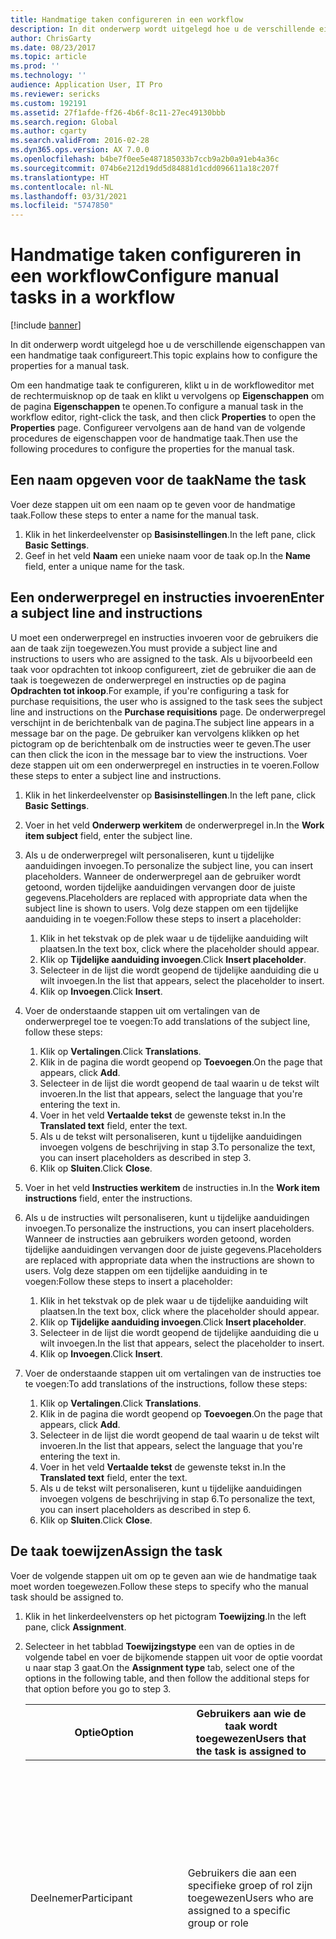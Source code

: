 ```yaml
---
title: Handmatige taken configureren in een workflow
description: In dit onderwerp wordt uitgelegd hoe u de verschillende eigenschappen van een handmatige taak configureert.
author: ChrisGarty
ms.date: 08/23/2017
ms.topic: article
ms.prod: ''
ms.technology: ''
audience: Application User, IT Pro
ms.reviewer: sericks
ms.custom: 192191
ms.assetid: 27f1afde-ff26-4b6f-8c11-27ec49130bbb
ms.search.region: Global
ms.author: cgarty
ms.search.validFrom: 2016-02-28
ms.dyn365.ops.version: AX 7.0.0
ms.openlocfilehash: b4be7f0ee5e487185033b7ccb9a2b0a91eb4a36c
ms.sourcegitcommit: 074b6e212d19dd5d84881d1cdd096611a18c207f
ms.translationtype: HT
ms.contentlocale: nl-NL
ms.lasthandoff: 03/31/2021
ms.locfileid: "5747850"
---
```

# <a name="configure-manual-tasks-in-a-workflow"></a><span data-ttu-id="01c8b-103">Handmatige taken configureren in een workflow</span><span class="sxs-lookup"><span data-stu-id="01c8b-103">Configure manual tasks in a workflow</span></span>

[!include [banner](../includes/banner.md)]

<span data-ttu-id="01c8b-104">In dit onderwerp wordt uitgelegd hoe u de verschillende eigenschappen van een handmatige taak configureert.</span><span class="sxs-lookup"><span data-stu-id="01c8b-104">This topic explains how to configure the properties for a manual task.</span></span>

<span data-ttu-id="01c8b-105">Om een handmatige taak te configureren, klikt u in de workfloweditor met de rechtermuisknop op de taak en klikt u vervolgens op **Eigenschappen** om de pagina **Eigenschappen** te openen.</span><span class="sxs-lookup"><span data-stu-id="01c8b-105">To configure a manual task in the workflow editor, right-click the task, and then click **Properties** to open the **Properties** page.</span></span> <span data-ttu-id="01c8b-106">Configureer vervolgens aan de hand van de volgende procedures de eigenschappen voor de handmatige taak.</span><span class="sxs-lookup"><span data-stu-id="01c8b-106">Then use the following procedures to configure the properties for the manual task.</span></span>

## <a name="name-the-task"></a><span data-ttu-id="01c8b-107">Een naam opgeven voor de taak</span><span class="sxs-lookup"><span data-stu-id="01c8b-107">Name the task</span></span>

<span data-ttu-id="01c8b-108">Voer deze stappen uit om een naam op te geven voor de handmatige taak.</span><span class="sxs-lookup"><span data-stu-id="01c8b-108">Follow these steps to enter a name for the manual task.</span></span>

1. <span data-ttu-id="01c8b-109">Klik in het linkerdeelvenster op **Basisinstellingen**.</span><span class="sxs-lookup"><span data-stu-id="01c8b-109">In the left pane, click **Basic Settings**.</span></span>
2. <span data-ttu-id="01c8b-110">Geef in het veld **Naam** een unieke naam voor de taak op.</span><span class="sxs-lookup"><span data-stu-id="01c8b-110">In the **Name** field, enter a unique name for the task.</span></span>

## <a name="enter-a-subject-line-and-instructions"></a><span data-ttu-id="01c8b-111">Een onderwerpregel en instructies invoeren</span><span class="sxs-lookup"><span data-stu-id="01c8b-111">Enter a subject line and instructions</span></span>

<span data-ttu-id="01c8b-112">U moet een onderwerpregel en instructies invoeren voor de gebruikers die aan de taak zijn toegewezen.</span><span class="sxs-lookup"><span data-stu-id="01c8b-112">You must provide a subject line and instructions to users who are assigned to the task.</span></span> <span data-ttu-id="01c8b-113">Als u bijvoorbeeld een taak voor opdrachten tot inkoop configureert, ziet de gebruiker die aan de taak is toegewezen de onderwerpregel en instructies op de pagina **Opdrachten tot inkoop**.</span><span class="sxs-lookup"><span data-stu-id="01c8b-113">For example, if you're configuring a task for purchase requisitions, the user who is assigned to the task sees the subject line and instructions on the **Purchase requisitions** page.</span></span> <span data-ttu-id="01c8b-114">De onderwerpregel verschijnt in de berichtenbalk van de pagina.</span><span class="sxs-lookup"><span data-stu-id="01c8b-114">The subject line appears in a message bar on the page.</span></span> <span data-ttu-id="01c8b-115">De gebruiker kan vervolgens klikken op het pictogram op de berichtenbalk om de instructies weer te geven.</span><span class="sxs-lookup"><span data-stu-id="01c8b-115">The user can then click the icon in the message bar to view the instructions.</span></span> <span data-ttu-id="01c8b-116">Voer deze stappen uit om een onderwerpregel en instructies in te voeren.</span><span class="sxs-lookup"><span data-stu-id="01c8b-116">Follow these steps to enter a subject line and instructions.</span></span>

1. <span data-ttu-id="01c8b-117">Klik in het linkerdeelvenster op **Basisinstellingen**.</span><span class="sxs-lookup"><span data-stu-id="01c8b-117">In the left pane, click **Basic Settings**.</span></span>
2. <span data-ttu-id="01c8b-118">Voer in het veld **Onderwerp werkitem** de onderwerpregel in.</span><span class="sxs-lookup"><span data-stu-id="01c8b-118">In the **Work item subject** field, enter the subject line.</span></span>
3. <span data-ttu-id="01c8b-119">Als u de onderwerpregel wilt personaliseren, kunt u tijdelijke aanduidingen invoegen.</span><span class="sxs-lookup"><span data-stu-id="01c8b-119">To personalize the subject line, you can insert placeholders.</span></span> <span data-ttu-id="01c8b-120">Wanneer de onderwerpregel aan de gebruiker wordt getoond, worden tijdelijke aanduidingen vervangen door de juiste gegevens.</span><span class="sxs-lookup"><span data-stu-id="01c8b-120">Placeholders are replaced with appropriate data when the subject line is shown to users.</span></span> <span data-ttu-id="01c8b-121">Volg deze stappen om een tijdelijke aanduiding in te voegen:</span><span class="sxs-lookup"><span data-stu-id="01c8b-121">Follow these steps to insert a placeholder:</span></span>

    1. <span data-ttu-id="01c8b-122">Klik in het tekstvak op de plek waar u de tijdelijke aanduiding wilt plaatsen.</span><span class="sxs-lookup"><span data-stu-id="01c8b-122">In the text box, click where the placeholder should appear.</span></span>
    2. <span data-ttu-id="01c8b-123">Klik op **Tijdelijke aanduiding invoegen**.</span><span class="sxs-lookup"><span data-stu-id="01c8b-123">Click **Insert placeholder**.</span></span>
    3. <span data-ttu-id="01c8b-124">Selecteer in de lijst die wordt geopend de tijdelijke aanduiding die u wilt invoegen.</span><span class="sxs-lookup"><span data-stu-id="01c8b-124">In the list that appears, select the placeholder to insert.</span></span>
    4. <span data-ttu-id="01c8b-125">Klik op **Invoegen**.</span><span class="sxs-lookup"><span data-stu-id="01c8b-125">Click **Insert**.</span></span>

4. <span data-ttu-id="01c8b-126">Voer de onderstaande stappen uit om vertalingen van de onderwerpregel toe te voegen:</span><span class="sxs-lookup"><span data-stu-id="01c8b-126">To add translations of the subject line, follow these steps:</span></span>

    1. <span data-ttu-id="01c8b-127">Klik op **Vertalingen**.</span><span class="sxs-lookup"><span data-stu-id="01c8b-127">Click **Translations**.</span></span>
    2. <span data-ttu-id="01c8b-128">Klik in de pagina die wordt geopend op **Toevoegen**.</span><span class="sxs-lookup"><span data-stu-id="01c8b-128">On the page that appears, click **Add**.</span></span>
    3. <span data-ttu-id="01c8b-129">Selecteer in de lijst die wordt geopend de taal waarin u de tekst wilt invoeren.</span><span class="sxs-lookup"><span data-stu-id="01c8b-129">In the list that appears, select the language that you're entering the text in.</span></span>
    4. <span data-ttu-id="01c8b-130">Voer in het veld **Vertaalde tekst** de gewenste tekst in.</span><span class="sxs-lookup"><span data-stu-id="01c8b-130">In the **Translated text** field, enter the text.</span></span>
    5. <span data-ttu-id="01c8b-131">Als u de tekst wilt personaliseren, kunt u tijdelijke aanduidingen invoegen volgens de beschrijving in stap 3.</span><span class="sxs-lookup"><span data-stu-id="01c8b-131">To personalize the text, you can insert placeholders as described in step 3.</span></span>
    6. <span data-ttu-id="01c8b-132">Klik op **Sluiten**.</span><span class="sxs-lookup"><span data-stu-id="01c8b-132">Click **Close**.</span></span>

5. <span data-ttu-id="01c8b-133">Voer in het veld **Instructies werkitem** de instructies in.</span><span class="sxs-lookup"><span data-stu-id="01c8b-133">In the **Work item instructions** field, enter the instructions.</span></span>
6. <span data-ttu-id="01c8b-134">Als u de instructies wilt personaliseren, kunt u tijdelijke aanduidingen invoegen.</span><span class="sxs-lookup"><span data-stu-id="01c8b-134">To personalize the instructions, you can insert placeholders.</span></span> <span data-ttu-id="01c8b-135">Wanneer de instructies aan gebruikers worden getoond, worden tijdelijke aanduidingen vervangen door de juiste gegevens.</span><span class="sxs-lookup"><span data-stu-id="01c8b-135">Placeholders are replaced with appropriate data when the instructions are shown to users.</span></span> <span data-ttu-id="01c8b-136">Volg deze stappen om een tijdelijke aanduiding in te voegen:</span><span class="sxs-lookup"><span data-stu-id="01c8b-136">Follow these steps to insert a placeholder:</span></span>

    1. <span data-ttu-id="01c8b-137">Klik in het tekstvak op de plek waar u de tijdelijke aanduiding wilt plaatsen.</span><span class="sxs-lookup"><span data-stu-id="01c8b-137">In the text box, click where the placeholder should appear.</span></span>
    2. <span data-ttu-id="01c8b-138">Klik op **Tijdelijke aanduiding invoegen**.</span><span class="sxs-lookup"><span data-stu-id="01c8b-138">Click **Insert placeholder**.</span></span>
    3. <span data-ttu-id="01c8b-139">Selecteer in de lijst die wordt geopend de tijdelijke aanduiding die u wilt invoegen.</span><span class="sxs-lookup"><span data-stu-id="01c8b-139">In the list that appears, select the placeholder to insert.</span></span>
    4. <span data-ttu-id="01c8b-140">Klik op **Invoegen**.</span><span class="sxs-lookup"><span data-stu-id="01c8b-140">Click **Insert**.</span></span>

7. <span data-ttu-id="01c8b-141">Voer de onderstaande stappen uit om vertalingen van de instructies toe te voegen:</span><span class="sxs-lookup"><span data-stu-id="01c8b-141">To add translations of the instructions, follow these steps:</span></span>

    1. <span data-ttu-id="01c8b-142">Klik op **Vertalingen**.</span><span class="sxs-lookup"><span data-stu-id="01c8b-142">Click **Translations**.</span></span>
    2. <span data-ttu-id="01c8b-143">Klik in de pagina die wordt geopend op **Toevoegen**.</span><span class="sxs-lookup"><span data-stu-id="01c8b-143">On the page that appears, click **Add**.</span></span>
    3. <span data-ttu-id="01c8b-144">Selecteer in de lijst die wordt geopend de taal waarin u de tekst wilt invoeren.</span><span class="sxs-lookup"><span data-stu-id="01c8b-144">In the list that appears, select the language that you're entering the text in.</span></span>
    4. <span data-ttu-id="01c8b-145">Voer in het veld **Vertaalde tekst** de gewenste tekst in.</span><span class="sxs-lookup"><span data-stu-id="01c8b-145">In the **Translated text** field, enter the text.</span></span>
    5. <span data-ttu-id="01c8b-146">Als u de tekst wilt personaliseren, kunt u tijdelijke aanduidingen invoegen volgens de beschrijving in stap 6.</span><span class="sxs-lookup"><span data-stu-id="01c8b-146">To personalize the text, you can insert placeholders as described in step 6.</span></span>
    6. <span data-ttu-id="01c8b-147">Klik op **Sluiten**.</span><span class="sxs-lookup"><span data-stu-id="01c8b-147">Click **Close**.</span></span>

## <a name="assign-the-task"></a><span data-ttu-id="01c8b-148">De taak toewijzen</span><span class="sxs-lookup"><span data-stu-id="01c8b-148">Assign the task</span></span>

<span data-ttu-id="01c8b-149">Voer de volgende stappen uit om op te geven aan wie de handmatige taak moet worden toegewezen.</span><span class="sxs-lookup"><span data-stu-id="01c8b-149">Follow these steps to specify who the manual task should be assigned to.</span></span>

1. <span data-ttu-id="01c8b-150">Klik in het linkerdeelvensters op het pictogram **Toewijzing**.</span><span class="sxs-lookup"><span data-stu-id="01c8b-150">In the left pane, click **Assignment**.</span></span>
2. <span data-ttu-id="01c8b-151">Selecteer in het tabblad **Toewijzingstype** een van de opties in de volgende tabel en voer de bijkomende stappen uit voor de optie voordat u naar stap 3 gaat.</span><span class="sxs-lookup"><span data-stu-id="01c8b-151">On the **Assignment type** tab, select one of the options in the following table, and then follow the additional steps for that option before you go to step 3.</span></span>

    <table>
    <thead>
    <tr>
    <th><span data-ttu-id="01c8b-152">Optie</span><span class="sxs-lookup"><span data-stu-id="01c8b-152">Option</span></span></th>
    <th><span data-ttu-id="01c8b-153">Gebruikers aan wie de taak wordt toegewezen</span><span class="sxs-lookup"><span data-stu-id="01c8b-153">Users that the task is assigned to</span></span></th>
    <th><span data-ttu-id="01c8b-154">Bijkomende stappen</span><span class="sxs-lookup"><span data-stu-id="01c8b-154">Additional steps</span></span></th>
    </tr>
    </thead>
    <tbody>
    <tr>
    <td><span data-ttu-id="01c8b-155">Deelnemer</span><span class="sxs-lookup"><span data-stu-id="01c8b-155">Participant</span></span></td>
    <td><span data-ttu-id="01c8b-156">Gebruikers die aan een specifieke groep of rol zijn toegewezen</span><span class="sxs-lookup"><span data-stu-id="01c8b-156">Users who are assigned to a specific group or role</span></span></td>
    <td>
    <ol>
    <li><span data-ttu-id="01c8b-157">Selecteer op het tabblad <strong>Op rol gebaseerd</strong> de optie <strong>Deelnemer</strong> en selecteer vervolgens in de lijst <strong>Type deelnemer</strong> het type groep of rol waaraan u de taak wilt toewijzen.</span><span class="sxs-lookup"><span data-stu-id="01c8b-157">After you select <strong>Participant</strong>, on the <strong>Role based</strong> tab, in the <strong>Type of participant</strong> list, select the type of group or role to assign the task to.</span></span></li>
    <li><span data-ttu-id="01c8b-158">Selecteer in de lijst <strong>Deelnemer</strong> de groep of rol waaraan u de taak wilt toewijzen.</span><span class="sxs-lookup"><span data-stu-id="01c8b-158">In the <strong>Participant</strong> list, select the group or role to assign the task to.</span></span></li>
    </ol>
    </td>
    </tr>
    <tr>
    <td><span data-ttu-id="01c8b-159">Hiërarchie</span><span class="sxs-lookup"><span data-stu-id="01c8b-159">Hierarchy</span></span></td>
    <td><span data-ttu-id="01c8b-160">Gebruikers in een specifieke organisatiehiërarchie</span><span class="sxs-lookup"><span data-stu-id="01c8b-160">Users in a specific organizational hierarchy</span></span></td>
    <td>
    <ol>
    <li><span data-ttu-id="01c8b-161">Selecteer op het tabblad <strong>Hiërarchieselectie</strong> de optie <strong>Hiërarchie</strong> en selecteer vervolgens in de lijst <strong>Type hiërarchie</strong> het type hiërarchie waaraan u de taak wilt toewijzen.</span><span class="sxs-lookup"><span data-stu-id="01c8b-161">After you select <strong>Hierarchy</strong>, on the <strong>Hierarchy selection</strong> tab, in the <strong>Hierarchy type</strong> list, select the type of hierarchy to assign the task to.</span></span></li>
    <li><span data-ttu-id="01c8b-162">Het systeem moet een bereik van gebruikersnamen uit de hiërarchie ophalen.</span><span class="sxs-lookup"><span data-stu-id="01c8b-162">The system must retrieve a range of user names from the hierarchy.</span></span> <span data-ttu-id="01c8b-163">Deze namen vertegenwoordigen gebruikers waaraan de taak kan worden toegewezen.</span><span class="sxs-lookup"><span data-stu-id="01c8b-163">These names represent users that the task can be assigned to.</span></span> <span data-ttu-id="01c8b-164">Volg deze stappen om het beginpunt en eindpunt van het bereik op te geven voor gebruikersnamen die het systeem ophaalt:</span><span class="sxs-lookup"><span data-stu-id="01c8b-164">Follow these steps to specify the starting point and ending point of the range of user names that the system retrieves:</span></span> <ol>
    <li><span data-ttu-id="01c8b-165">Geef het beginpunt op door een persoon te selecteren in de lijst <strong>Beginnen vanaf</strong>.</span><span class="sxs-lookup"><span data-stu-id="01c8b-165">To specify the starting point, select a person in the <strong>Start from</strong> list.</span></span></li>
    <li><span data-ttu-id="01c8b-166">Klik op <strong>Voorwaarde toevoegen</strong> om het eindpunt op te geven.</span><span class="sxs-lookup"><span data-stu-id="01c8b-166">To specify the ending point, click <strong>Add condition</strong>.</span></span> <span data-ttu-id="01c8b-167">Geef vervolgens een voorwaarde op die bepaalt bij welk punt in de hiërarchie stopt met het ophalen van namen.</span><span class="sxs-lookup"><span data-stu-id="01c8b-167">Then enter a condition that determines where in the hierarchy the system stops retrieving names.</span></span></li>
    </ol>
    </li>
    <li><span data-ttu-id="01c8b-168">Geeft op het tabblad <strong>Hiërarchieopties</strong> op aan welke gebruikers in het bereik de taak moet worden toegewezen:</span><span class="sxs-lookup"><span data-stu-id="01c8b-168">On the <strong>Hierarchy options</strong> tab, specify which users in the range the task should be assigned to:</span></span> <ul>
    <li><span data-ttu-id="01c8b-169"><strong>Aan alle opgehaalde gebruikers toewijzen</strong>: de taak wordt toegewezen aan alle gebruikers in het bereik.</span><span class="sxs-lookup"><span data-stu-id="01c8b-169"><strong>Assign to all users retrieved</strong> – The task is assigned to all users in the range.</span></span></li>
    <li><span data-ttu-id="01c8b-170"><strong>Alleen aan laatst opgehaalde gebruiker toewijzen</strong>: de taak wordt alleen aan de laatste gebruiker in het bereik toegewezen.</span><span class="sxs-lookup"><span data-stu-id="01c8b-170"><strong>Assign only to last user retrieved</strong> – The task is assigned to only the last user in the range.</span></span></li>
    <li><span data-ttu-id="01c8b-171"><strong>Gebruikers met de volgende status uitsluiten</strong>: de taak wordt niet toegewezen aan een gebruiker in het bereik die aan een specifieke voorwaarde voldoet.</span><span class="sxs-lookup"><span data-stu-id="01c8b-171"><strong>Exclude users with the following condition</strong> – The task isn't assigned to users in the range who meet a specific condition.</span></span> <span data-ttu-id="01c8b-172">Klik op <strong>Voorwaarde toevoegen</strong> om de voorwaarde op te geven.</span><span class="sxs-lookup"><span data-stu-id="01c8b-172">Click <strong>Add condition</strong> to specify the condition.</span></span></li>
    </ul>
    </li>
    </ol>
    </td>
    </tr>
    <tr>
    <td><span data-ttu-id="01c8b-173">Werkstroomgebruiker</span><span class="sxs-lookup"><span data-stu-id="01c8b-173">Workflow user</span></span></td>
    <td><span data-ttu-id="01c8b-174">Gebruikers in de huidige workflow</span><span class="sxs-lookup"><span data-stu-id="01c8b-174">Users in the current workflow</span></span></td>
    <td>
    <ul>
    <li><span data-ttu-id="01c8b-175">Selecteer op het tabblad <strong>Workflowgebruiker</strong> de optie <strong>Workflowgebruiker</strong>. Selecteer dan in de lijst <strong>Workflowgebruiker</strong> een gebruiker die aan de workflow deelneemt.</span><span class="sxs-lookup"><span data-stu-id="01c8b-175">After you select <strong>Workflow user</strong>, on the <strong>Workflow user</strong> tab, in the <strong>Workflow user</strong> list, select a user who participates in the workflow.</span></span></li>
    </ul>
    </td>
    </tr>
    <tr>
    <td><span data-ttu-id="01c8b-176">Gebruiker</span><span class="sxs-lookup"><span data-stu-id="01c8b-176">User</span></span></td>
    <td><span data-ttu-id="01c8b-177">Specifieke gebruikers</span><span class="sxs-lookup"><span data-stu-id="01c8b-177">Specific users</span></span></td>
    <td>
    <ol>
    <li><span data-ttu-id="01c8b-178">Selecteer <strong>Gebruiker</strong> en klik op het tabblad <strong>Gebruiker</strong>.</span><span class="sxs-lookup"><span data-stu-id="01c8b-178">After you select <strong>User</strong>, click the <strong>User</strong> tab.</span></span></li>
    <li><span data-ttu-id="01c8b-179">De lijst <strong>Beschikbare gebruikers</strong> bevat alle gebruikers.</span><span class="sxs-lookup"><span data-stu-id="01c8b-179">The <strong>Available users</strong> list includes all users.</span></span> <span data-ttu-id="01c8b-180">Selecteer de gebruikers aan wie u de taak wilt toewijzen en verplaats deze gebruikers naar de lijst <strong>Geselecteerde gebruikers</strong>.</span><span class="sxs-lookup"><span data-stu-id="01c8b-180">Select the users to assign the task to, and then move those users to the <strong>Selected users</strong> list.</span></span></li>
    </ol>
    </td>
    </tr>
    <tr>
    <td><span data-ttu-id="01c8b-181">Wachtrij</span><span class="sxs-lookup"><span data-stu-id="01c8b-181">Queue</span></span></td>
    <td><span data-ttu-id="01c8b-182">Een wachtrij voor werkitems</span><span class="sxs-lookup"><span data-stu-id="01c8b-182">A work item queue</span></span></td>
    <td>
    <ol>
    <li><span data-ttu-id="01c8b-183">Selecteer het tabblad <strong>Wachtrij</strong> en klik op het tabblad <strong>Wachtrijgebaseerd</strong>.</span><span class="sxs-lookup"><span data-stu-id="01c8b-183">After you select <strong>Queue</strong>, click the <strong>Queue based</strong> tab.</span></span></li>
    <li><span data-ttu-id="01c8b-184">Voer deze stappen uit om de taak aan een specifieke wachtrij toe te wijzen:</span><span class="sxs-lookup"><span data-stu-id="01c8b-184">To assign the task to a specific queue, follow these steps:</span></span> <ol>
    <li><span data-ttu-id="01c8b-185">Selecteer in de lijst <strong>Wachtrijtype</strong> de waarde <strong>Wachtrijen voor werkitems</strong>.</span><span class="sxs-lookup"><span data-stu-id="01c8b-185">In the <strong>Queue type</strong> list, select <strong>Work item queues</strong>.</span></span></li>
    <li><span data-ttu-id="01c8b-186">Selecteer in de lijst <strong>Wachtrijnaam</strong> de gewenste wachtrij.</span><span class="sxs-lookup"><span data-stu-id="01c8b-186">In the <strong>Queue name</strong> list, select the queue.</span></span></li>
    </ol>
    </li>
    <li><span data-ttu-id="01c8b-187">Als een specifieke voorwaarde moet bepalen aan welke wachtrij de taak wordt toegewezen, volgt u deze stappen:</span><span class="sxs-lookup"><span data-stu-id="01c8b-187">If a specific condition should determine which queue the task is assigned to, follow these steps:</span></span> <ol>
    <li><span data-ttu-id="01c8b-188">Selecteer in de lijst <strong>Wachtrijtype</strong> de waarde <strong>Voorwaardelijke wachtrijen voor werkitems</strong>.</span><span class="sxs-lookup"><span data-stu-id="01c8b-188">In the <strong>Queue type</strong> list, select <strong>Conditional work item queues</strong>.</span></span></li>
    <li><span data-ttu-id="01c8b-189">Selecteer in de lijst <strong>Wachtrijnaam</strong> de waarde <strong>Voorwaardelijke wachtrij</strong>.</span><span class="sxs-lookup"><span data-stu-id="01c8b-189">In the <strong>Queue name</strong> list, select <strong>Conditional queue</strong>.</span></span></li>
    </ol>
    </li>
    </ol>
    <blockquote>[!NOTE] <span data-ttu-id="01c8b-190">Deze optie wordt alleen bij enkele workflows toegepast, zoals Aanvraagbeheer.</span><span class="sxs-lookup"><span data-stu-id="01c8b-190">This option is used for only a few workflows, such as Case management.</span></span></blockquote>
    </td>
    </tr>
    </tbody>
    </table>

3. <span data-ttu-id="01c8b-191">Geef op het tabblad **Tijdslimiet** in het veld **Duur** aan hoeveel tijd de gebruiker heeft om de taak uit te voeren.</span><span class="sxs-lookup"><span data-stu-id="01c8b-191">On the **Time limit** tab, in the **Duration** field, specify how much time the user has to complete the task.</span></span> <span data-ttu-id="01c8b-192">Een van de volgende opties selecteren:</span><span class="sxs-lookup"><span data-stu-id="01c8b-192">Select one of the following options:</span></span>

    - <span data-ttu-id="01c8b-193">**Uren**: voer het aantal uren in dat de gebruiker heeft om de taak uit te voeren.</span><span class="sxs-lookup"><span data-stu-id="01c8b-193">**Hours** – Enter the number of hours that the user has to complete the task.</span></span> <span data-ttu-id="01c8b-194">Selecteer vervolgens de kalender die uw organisatie gebruikt en voer informatie in over de werkweek van uw organisatie.</span><span class="sxs-lookup"><span data-stu-id="01c8b-194">Then select the calendar that your organization uses, and enter information about your organization's work week.</span></span>
    - <span data-ttu-id="01c8b-195">**Dagen**: voer het aantal dagen in dat de gebruiker heeft om de taak uit te voeren.</span><span class="sxs-lookup"><span data-stu-id="01c8b-195">**Days** – Enter the number of days that the user has to complete the task.</span></span> <span data-ttu-id="01c8b-196">Selecteer vervolgens de kalender die uw organisatie gebruikt en voer informatie in over de werkweek van uw organisatie.</span><span class="sxs-lookup"><span data-stu-id="01c8b-196">Then select the calendar that your organization uses, and enter information about your organization's work week.</span></span>
    - <span data-ttu-id="01c8b-197">**Weken**: voer het aantal weken in dat de gebruiker heeft om de taak uit te voeren.</span><span class="sxs-lookup"><span data-stu-id="01c8b-197">**Weeks** – Enter the number of weeks that the user has to complete the task.</span></span>
    - <span data-ttu-id="01c8b-198">**Maanden**: selecteer de dag en week waarop de gebruiker de taak uiterlijk moet hebben voltooid.</span><span class="sxs-lookup"><span data-stu-id="01c8b-198">**Months** – Select the day and week that the user must complete the task by.</span></span> <span data-ttu-id="01c8b-199">U kunt bijvoorbeeld aangeven dat de gebruiker de taak uiterlijk moet hebben voltooid op de vrijdag in de derde week van de maand.</span><span class="sxs-lookup"><span data-stu-id="01c8b-199">For example, you might want the user to complete the task by Friday of the third week of the month.</span></span>
    - <span data-ttu-id="01c8b-200">**Jaren**: selecteer de dag, week en maand waarop de gebruiker de taak uiterlijk moet hebben voltooid.</span><span class="sxs-lookup"><span data-stu-id="01c8b-200">**Years** – Select the day, week, and month that the user must complete the task by.</span></span> <span data-ttu-id="01c8b-201">U kunt bijvoorbeeld aangeven dat de gebruiker de taak uiterlijk moet hebben voltooid op de vrijdag in de derde week van december.</span><span class="sxs-lookup"><span data-stu-id="01c8b-201">For example, you might want the user to complete the task by Friday of the third week of December.</span></span>

    <span data-ttu-id="01c8b-202">Als de gebruiker de taak niet binnen de toegekende tijd voltooit, wordt de taak achterstallig.</span><span class="sxs-lookup"><span data-stu-id="01c8b-202">If the user doesn't complete the task in the allotted time, the task is overdue.</span></span> <span data-ttu-id="01c8b-203">Een taak die achterstallig is, kan worden geëscaleerd op basis van de opties die u selecteert in het gebied **Escalatie** van deze pagina.</span><span class="sxs-lookup"><span data-stu-id="01c8b-203">A task that is overdue can be escalated, based on the options that you select in the **Escalation** area of the page.</span></span>

## <a name="specify-what-happens-when-the-task-is-overdue"></a><span data-ttu-id="01c8b-204">Aangeven wat moet gebeuren wanneer de taak achterstallig is</span><span class="sxs-lookup"><span data-stu-id="01c8b-204">Specify what happens when the task is overdue</span></span>

<span data-ttu-id="01c8b-205">Als een gebruiker de handmatige taak niet binnen de toegekende tijd voltooit, wordt de taak achterstallig.</span><span class="sxs-lookup"><span data-stu-id="01c8b-205">If a user doesn't complete the manual task in the allotted time, the task is overdue.</span></span> <span data-ttu-id="01c8b-206">Een taak die achterstallig is, kan worden geëscaleerd of automatisch aan een andere gebruiker worden toegewezen.</span><span class="sxs-lookup"><span data-stu-id="01c8b-206">A task that is overdue can be escalated, or automatically assigned to another user.</span></span> <span data-ttu-id="01c8b-207">Voer de volgende stappen uit om de taak te escaleren als deze achterstallig is.</span><span class="sxs-lookup"><span data-stu-id="01c8b-207">Follow these steps to escalate the task if it's overdue.</span></span>

1. <span data-ttu-id="01c8b-208">Klik in het linkerdeelvenster op **Escalatie**.</span><span class="sxs-lookup"><span data-stu-id="01c8b-208">In the left pane, click **Escalation**.</span></span>
2. <span data-ttu-id="01c8b-209">Vink het selectievakje **Escalatiepad gebruiken** aan om een escalatiepad te maken.</span><span class="sxs-lookup"><span data-stu-id="01c8b-209">Select the **Use escalation path** check box to create an escalation path.</span></span> <span data-ttu-id="01c8b-210">Het systeem wijst de taak automatisch toe aan de gebruikers die in het escalatiepad zijn vermeld.</span><span class="sxs-lookup"><span data-stu-id="01c8b-210">The system automatically assigns the task to the users who are listed in the escalation path.</span></span> <span data-ttu-id="01c8b-211">De volgende tabel kan bijvoorbeeld een escalatiepad voorstellen.</span><span class="sxs-lookup"><span data-stu-id="01c8b-211">For example, the following table represents an escalation path.</span></span>

    | <span data-ttu-id="01c8b-212">Reeks</span><span class="sxs-lookup"><span data-stu-id="01c8b-212">Sequence</span></span> | <span data-ttu-id="01c8b-213">Escalatiepad</span><span class="sxs-lookup"><span data-stu-id="01c8b-213">Escalation path</span></span>      |
    |----------|----------------------|
    | <span data-ttu-id="01c8b-214">1</span><span class="sxs-lookup"><span data-stu-id="01c8b-214">1</span></span>        | <span data-ttu-id="01c8b-215">Toewijzen aan: Diana</span><span class="sxs-lookup"><span data-stu-id="01c8b-215">Assign to: Donna</span></span>     |
    | <span data-ttu-id="01c8b-216">2</span><span class="sxs-lookup"><span data-stu-id="01c8b-216">2</span></span>        | <span data-ttu-id="01c8b-217">Toewijzen aan: Erica</span><span class="sxs-lookup"><span data-stu-id="01c8b-217">Assign to: Erin</span></span>      |
    | <span data-ttu-id="01c8b-218">3</span><span class="sxs-lookup"><span data-stu-id="01c8b-218">3</span></span>        | <span data-ttu-id="01c8b-219">Laatste actie: Afwijzen</span><span class="sxs-lookup"><span data-stu-id="01c8b-219">Final action: Reject</span></span> |

    <span data-ttu-id="01c8b-220">In dit voorbeeld wordt de achterstallige taak door het systeem automatisch toegewezen aan Diana.</span><span class="sxs-lookup"><span data-stu-id="01c8b-220">In this example, the system assigns the overdue task to Donna.</span></span> <span data-ttu-id="01c8b-221">Als Diana niet tijdig de taak voltooit, wordt de taak door het systeem toegewezen aan Erica.</span><span class="sxs-lookup"><span data-stu-id="01c8b-221">If Donna doesn't complete the task in the allotted time, the system assigns the task to Erin.</span></span> <span data-ttu-id="01c8b-222">Als Erica niet tijdig de taak voltooit, wijst het systeem het document af dat ter verwerking is ingediend.</span><span class="sxs-lookup"><span data-stu-id="01c8b-222">If Erin doesn't complete the task in the allotted time, the system rejects the document that was submitted for processing.</span></span>

3. <span data-ttu-id="01c8b-223">Klik op **Escalatie toevoegen** om gebruikers toe te voegen aan het escalatiepad.</span><span class="sxs-lookup"><span data-stu-id="01c8b-223">To add a user to the escalation path, click **Add escalation**.</span></span> <span data-ttu-id="01c8b-224">Selecteer in het tabblad **Toewijzingstype** een van de opties in de volgende tabel en voer de bijkomende stappen uit voor de optie voordat u naar stap 4 gaat.</span><span class="sxs-lookup"><span data-stu-id="01c8b-224">On the **Assignment type** tab, select one of the options in the following table, and then follow the additional steps for that option before you go to step 4.</span></span>

    <table>
    <thead>
    <tr>
    <th><span data-ttu-id="01c8b-225">Optie</span><span class="sxs-lookup"><span data-stu-id="01c8b-225">Option</span></span></th>
    <th><span data-ttu-id="01c8b-226">Gebruikers naar wie de taak wordt geëscaleerd</span><span class="sxs-lookup"><span data-stu-id="01c8b-226">Users that the task is escalated to</span></span></th>
    <th><span data-ttu-id="01c8b-227">Bijkomende stappen</span><span class="sxs-lookup"><span data-stu-id="01c8b-227">Additional steps</span></span></th>
    </tr>
    </thead>
    <tbody>
    <tr>
    <td><span data-ttu-id="01c8b-228">Hiërarchie</span><span class="sxs-lookup"><span data-stu-id="01c8b-228">Hierarchy</span></span></td>
    <td><span data-ttu-id="01c8b-229">Gebruikers in een specifieke organisatiehiërarchie</span><span class="sxs-lookup"><span data-stu-id="01c8b-229">Users in a specific organizational hierarchy</span></span></td>
    <td>
    <ol>
    <li><span data-ttu-id="01c8b-230">Selecteer op het tabblad <strong>Hiërarchieselectie</strong> de optie <strong>Hiërarchie</strong> en selecteer vervolgens in de lijst <strong>Type hiërarchie</strong> het type hiërarchie waarnaar u de taak wilt escaleren.</span><span class="sxs-lookup"><span data-stu-id="01c8b-230">After you select <strong>Hierarchy</strong>, on the <strong>Hierarchy selection</strong> tab, in the <strong>Hierarchy type</strong> list, select the type of hierarchy to escalate the task to.</span></span></li>
    <li><span data-ttu-id="01c8b-231">Het systeem moet een bereik van gebruikersnamen uit de hiërarchie ophalen.</span><span class="sxs-lookup"><span data-stu-id="01c8b-231">The system must retrieve a range of user names from the hierarchy.</span></span> <span data-ttu-id="01c8b-232">Deze namen vertegenwoordigen gebruikers waarnaar de taak kan worden geëscaleerd.</span><span class="sxs-lookup"><span data-stu-id="01c8b-232">These names represent users that the task can be escalated to.</span></span> <span data-ttu-id="01c8b-233">Volg deze stappen om het beginpunt en eindpunt van het bereik op te geven voor gebruikersnamen die het systeem ophaalt:</span><span class="sxs-lookup"><span data-stu-id="01c8b-233">Follow these steps to specify the starting point and ending point of the range of user names that the system retrieves:</span></span> <ol>
    <li><span data-ttu-id="01c8b-234">Geef het beginpunt op door een persoon te selecteren in de lijst <strong>Beginnen vanaf</strong>.</span><span class="sxs-lookup"><span data-stu-id="01c8b-234">To specify the starting point, select a person in the <strong>Start from</strong> list.</span></span></li>
    <li><span data-ttu-id="01c8b-235">Klik op <strong>Voorwaarde toevoegen</strong> om het eindpunt op te geven.</span><span class="sxs-lookup"><span data-stu-id="01c8b-235">To specify the ending point, click <strong>Add condition</strong>.</span></span> <span data-ttu-id="01c8b-236">Geef vervolgens een voorwaarde op die bepaalt bij welk punt in de hiërarchie stopt met het ophalen van namen.</span><span class="sxs-lookup"><span data-stu-id="01c8b-236">Then enter a condition that determines where in the hierarchy the system stops retrieving names.</span></span></li>
    </ol>
    </li>
    <li><span data-ttu-id="01c8b-237">Geeft op het tabblad <strong>Hiërarchieopties</strong> op naar welke gebruikers in het bereik de taak moet worden geëscaleerd:</span><span class="sxs-lookup"><span data-stu-id="01c8b-237">On the <strong>Hierarchy options</strong> tab, specify which users in the range the task should be escalated to:</span></span> <ul>
    <li><span data-ttu-id="01c8b-238"><strong>Aan alle opgehaalde gebruikers toewijzen</strong>: de taak wordt geëscaleerd naar alle gebruikers in het bereik.</span><span class="sxs-lookup"><span data-stu-id="01c8b-238"><strong>Assign to all users retrieved</strong> – The task is escalated to all users in the range.</span></span></li>
    <li><span data-ttu-id="01c8b-239"><strong>Alleen aan laatst opgehaalde gebruiker toewijzen</strong>: de taak wordt alleen geëscaleerd naar de laatste gebruiker in het bereik.</span><span class="sxs-lookup"><span data-stu-id="01c8b-239"><strong>Assign only to last user retrieved</strong> – The task is escalated to only the last user in the range.</span></span></li>
    <li><span data-ttu-id="01c8b-240"><strong>Gebruikers met de volgende status uitsluiten</strong>: de taak wordt niet geëscaleerd naar een gebruiker in het bereik die aan een specifieke voorwaarde voldoet.</span><span class="sxs-lookup"><span data-stu-id="01c8b-240"><strong>Exclude users with the following condition</strong> – This task isn't escalated to users in the range who meet a specific condition.</span></span> <span data-ttu-id="01c8b-241">Klik op <strong>Voorwaarde toevoegen</strong> om de voorwaarde op te geven.</span><span class="sxs-lookup"><span data-stu-id="01c8b-241">Click <strong>Add condition</strong> to specify the condition.</span></span></li>
    </ul>
    </li>
    </ol>
    </td>
    </tr>
    <tr>
    <td><span data-ttu-id="01c8b-242">Werkstroomgebruiker</span><span class="sxs-lookup"><span data-stu-id="01c8b-242">Workflow user</span></span></td>
    <td><span data-ttu-id="01c8b-243">Gebruikers in de huidige workflow</span><span class="sxs-lookup"><span data-stu-id="01c8b-243">Users in the current workflow</span></span></td>
    <td>
    <ul>
    <li><span data-ttu-id="01c8b-244">Selecteer op het tabblad <strong>Workflowgebruiker</strong> de optie <strong>Workflowgebruiker</strong>. Selecteer dan in de lijst <strong>Workflowgebruiker</strong> een gebruiker die aan de workflow deelneemt.</span><span class="sxs-lookup"><span data-stu-id="01c8b-244">After you select <strong>Workflow user</strong>, on the <strong>Workflow user</strong> tab, in the <strong>Workflow user</strong> list, select a user who participates in the workflow.</span></span></li>
    </ul>
    </td>
    </tr>
    <tr>
    <td><span data-ttu-id="01c8b-245">Gebruiker</span><span class="sxs-lookup"><span data-stu-id="01c8b-245">User</span></span></td>
    <td><span data-ttu-id="01c8b-246">Specifieke gebruikers</span><span class="sxs-lookup"><span data-stu-id="01c8b-246">Specific users</span></span></td>
    <td>
    <ol>
    <li><span data-ttu-id="01c8b-247">Selecteer <strong>Gebruiker</strong> en klik op het tabblad <strong>Gebruiker</strong>.</span><span class="sxs-lookup"><span data-stu-id="01c8b-247">After you select <strong>User</strong>, click the <strong>User</strong> tab.</span></span></li>
    <li><span data-ttu-id="01c8b-248">De lijst <strong>Beschikbare gebruikers</strong> bevat alle gebruikers.</span><span class="sxs-lookup"><span data-stu-id="01c8b-248">The <strong>Available users</strong> list includes all users.</span></span> <span data-ttu-id="01c8b-249">Selecteer de gebruikers naar wie u de taak wilt escaleren en verplaats deze gebruikers naar de lijst <strong>Geselecteerde gebruikers</strong>.</span><span class="sxs-lookup"><span data-stu-id="01c8b-249">Select the users to escalate the task to, and then move those users to the <strong>Selected users</strong> list.</span></span></li>
    </ol>
    </td>
    </tr>
    </tbody>
    </table>

4. <span data-ttu-id="01c8b-250">Geef op het tabblad **Tijdslimiet** in het veld **Duur** aan hoeveel tijd de gebruiker heeft om de taak uit te voeren.</span><span class="sxs-lookup"><span data-stu-id="01c8b-250">On the **Time limit** tab, in the **Duration** field, specify how much time the user has to complete the task.</span></span> <span data-ttu-id="01c8b-251">Een van de volgende opties selecteren:</span><span class="sxs-lookup"><span data-stu-id="01c8b-251">Select one of the following options:</span></span>

    - <span data-ttu-id="01c8b-252">**Uren**: voer het aantal uren in dat de gebruiker heeft om de taak uit te voeren.</span><span class="sxs-lookup"><span data-stu-id="01c8b-252">**Hours** – Enter the number of hours that the user has to complete the task.</span></span> <span data-ttu-id="01c8b-253">Selecteer vervolgens de kalender die uw organisatie gebruikt en voer informatie in over de werkweek van uw organisatie.</span><span class="sxs-lookup"><span data-stu-id="01c8b-253">Then select the calendar that your organization uses, and enter information about your organization's work week.</span></span>
    - <span data-ttu-id="01c8b-254">**Dagen**: voer het aantal dagen in dat de gebruiker heeft om de taak uit te voeren.</span><span class="sxs-lookup"><span data-stu-id="01c8b-254">**Days** – Enter the number of days that the user has to complete the task.</span></span> <span data-ttu-id="01c8b-255">Selecteer vervolgens de kalender die uw organisatie gebruikt en voer informatie in over de werkweek van uw organisatie.</span><span class="sxs-lookup"><span data-stu-id="01c8b-255">Then select the calendar that your organization uses, and enter information about your organization's work week.</span></span>
    - <span data-ttu-id="01c8b-256">**Weken**: voer het aantal weken in dat de gebruiker heeft om de taak uit te voeren.</span><span class="sxs-lookup"><span data-stu-id="01c8b-256">**Weeks** – Enter the number of weeks that the user has to complete the task.</span></span>
    - <span data-ttu-id="01c8b-257">**Maanden**: selecteer de dag en week waarop de gebruiker de taak uiterlijk moet hebben voltooid.</span><span class="sxs-lookup"><span data-stu-id="01c8b-257">**Months** – Select the day and week that the user must complete the task by.</span></span> <span data-ttu-id="01c8b-258">U kunt bijvoorbeeld aangeven dat de gebruiker de taak uiterlijk moet hebben voltooid op de vrijdag in de derde week van de maand.</span><span class="sxs-lookup"><span data-stu-id="01c8b-258">For example, you might want the user to complete the task by Friday of the third week of the month.</span></span>
    - <span data-ttu-id="01c8b-259">**Jaren**: selecteer de dag, week en maand waarop de gebruiker de taak uiterlijk moet hebben voltooid.</span><span class="sxs-lookup"><span data-stu-id="01c8b-259">**Years** – Select the day, week, and month that the user must complete the task by.</span></span> <span data-ttu-id="01c8b-260">U kunt bijvoorbeeld aangeven dat de gebruiker de taak uiterlijk moet hebben voltooid op de vrijdag in de derde week van december.</span><span class="sxs-lookup"><span data-stu-id="01c8b-260">For example, you might want the user to complete the task by Friday of the third week of December.</span></span>

5. <span data-ttu-id="01c8b-261">Herhaal stappen 3 tot en met 4 voor elke gebruiker die u aan het escalatiepad wilt toevoegen.</span><span class="sxs-lookup"><span data-stu-id="01c8b-261">Repeat steps 3 through 4 for each user that should be added to the escalation path.</span></span> <span data-ttu-id="01c8b-262">U kunt de volgorde van de gebruikers wijzigen.</span><span class="sxs-lookup"><span data-stu-id="01c8b-262">You can change the order of the users.</span></span>
6. <span data-ttu-id="01c8b-263">Als de gebruikers in het escalatiepad niet binnen de gestelde tijd de taak voltooit, voert het systeem automatisch actie uit voor de taak</span><span class="sxs-lookup"><span data-stu-id="01c8b-263">If the users in the escalation path don't complete the task in the allotted time, the system takes action on the task.</span></span> <span data-ttu-id="01c8b-264">Om de actie in te stellen die het systeem moet uitvoeren, selecteert u de rij **Actie** en klikt u op het tabblad **Actie beëindigen**. Selecteer hier een actie.</span><span class="sxs-lookup"><span data-stu-id="01c8b-264">To specify the action that the system takes, select the **Action** row, and then, on the **End action** tab, select an action.</span></span>

## <a name="specify-when-the-system-automatically-acts-on-the-task"></a><span data-ttu-id="01c8b-265">Opgeven wanneer het systeem automatisch op de taak reageert</span><span class="sxs-lookup"><span data-stu-id="01c8b-265">Specify when the system automatically acts on the task</span></span>

<span data-ttu-id="01c8b-266">U kunt het systeem zo configureren dat het systeem onder bepaalde voorwaarden automatisch actie onderneemt voor de handmatige taak.</span><span class="sxs-lookup"><span data-stu-id="01c8b-266">You can configure the system to take action on the manual task if specific conditions are met.</span></span> <span data-ttu-id="01c8b-267">Stel dat een taak vereist dat een lid van de afdeling Onkostennota´s de ontvangstbewijzen controleert die bij een onkostennota worden ingediend.</span><span class="sxs-lookup"><span data-stu-id="01c8b-267">For example, a task requires that a member of the Expense reports department review the receipts that are submitted together with an expense report.</span></span> <span data-ttu-id="01c8b-268">Volgens het bedrijfsbeleid moet deze taak worden uitgevoerd als het totaalbedrag van de onkostennota meer dan 100 EUR bedraagt.</span><span class="sxs-lookup"><span data-stu-id="01c8b-268">According to company policy, this task must be performed if the total amount of the expense report is more than USD 100.</span></span> <span data-ttu-id="01c8b-269">In dit scenario kunt u het systeem configureren om de taak automatisch als **Voltooid** te markeren wanneer het totaalbedrag minder is dan 100.</span><span class="sxs-lookup"><span data-stu-id="01c8b-269">In this scenario, you can configure the system to automatically mark the task as **Complete** when the total amount is less than 100.</span></span> <span data-ttu-id="01c8b-270">Voer de volgende stappen uit om op te geven wanneer het systeem actie onderneemt op de handmatige taak.</span><span class="sxs-lookup"><span data-stu-id="01c8b-270">Follow these steps to specify when the system takes action on the manual task.</span></span>

1. <span data-ttu-id="01c8b-271">Klik in het linkerdeelvenster op **Automatische acties**.</span><span class="sxs-lookup"><span data-stu-id="01c8b-271">In the left pane, click **Automatic actions**.</span></span>
2. <span data-ttu-id="01c8b-272">Vink het selectievakje **Automatische acties inschakelen** aan.</span><span class="sxs-lookup"><span data-stu-id="01c8b-272">Select the **Enable automatic actions** check box.</span></span>
3. <span data-ttu-id="01c8b-273">Klik op **Voorwaarde toevoegen**.</span><span class="sxs-lookup"><span data-stu-id="01c8b-273">Click **Add condition**.</span></span>
4. <span data-ttu-id="01c8b-274">Een voorwaarde invoeren.</span><span class="sxs-lookup"><span data-stu-id="01c8b-274">Enter a condition.</span></span>
5. <span data-ttu-id="01c8b-275">Geef desgewenst vereiste extra voorwaarden op.</span><span class="sxs-lookup"><span data-stu-id="01c8b-275">Enter any additional conditions that are required.</span></span>
6. <span data-ttu-id="01c8b-276">Voer de volgende stappen uit om te controleren of de door u ingevoerde voorwaarden correct zijn geconfigureerd:</span><span class="sxs-lookup"><span data-stu-id="01c8b-276">To verify that the conditions that you entered are configured correctly, follow these steps:</span></span>

    1. <span data-ttu-id="01c8b-277">Klik op **Testen**.</span><span class="sxs-lookup"><span data-stu-id="01c8b-277">Click **Test**.</span></span>
    2. <span data-ttu-id="01c8b-278">Ga naar de pagina **Workflowvoorwaarde testen** en selecteer in het gebied **Voorwaarde valideren** een record.</span><span class="sxs-lookup"><span data-stu-id="01c8b-278">On the **Test workflow condition** page, in the **Validate condition** area, select a record.</span></span>
    3. <span data-ttu-id="01c8b-279">Klik op **Testen**.</span><span class="sxs-lookup"><span data-stu-id="01c8b-279">Click **Test**.</span></span> <span data-ttu-id="01c8b-280">Het systeem evalueert de registratie en bepaalt of het voldoet aan de voorwaarden die u hebt gedefinieerd.</span><span class="sxs-lookup"><span data-stu-id="01c8b-280">The system evaluates the record to determine whether it meets the conditions that you defined.</span></span>
    4. <span data-ttu-id="01c8b-281">Klik op **OK** of **Annuleren** om terug te gaan naar de pagina **Eigenschappen**.</span><span class="sxs-lookup"><span data-stu-id="01c8b-281">Click **OK** or **Cancel** to return to the **Properties** page.</span></span>

7. <span data-ttu-id="01c8b-282">Selecteer in de lijst **Actie AutoAanvullen** de actie die het systeem op de taak moet uitvoeren.</span><span class="sxs-lookup"><span data-stu-id="01c8b-282">In the **Auto complete action** list, select the action that the system should take on the task.</span></span>

## <a name="specify-when-notifications-are-sent"></a><span data-ttu-id="01c8b-283">Opgeven wanneer meldingen worden verzonden</span><span class="sxs-lookup"><span data-stu-id="01c8b-283">Specify when notifications are sent</span></span>

<span data-ttu-id="01c8b-284">U kunt meldingen naar gebruikers verzenden wanneer een handmatige taak is gedelegeerd, geëscaleerd, voltooid of afgewezen of wanneer een wijziging is aangevraagd.</span><span class="sxs-lookup"><span data-stu-id="01c8b-284">You can send notifications to people when a manual task has been delegated, escalated, completed, or rejected, or when a change has been requested.</span></span> <span data-ttu-id="01c8b-285">Volg deze stappen om op te geven wanneer meldingen moeten worden verzonden en naar wie de meldingen worden verzonden.</span><span class="sxs-lookup"><span data-stu-id="01c8b-285">Follow these steps to specify when notifications are sent, and who the notifications are sent to.</span></span>

1. <span data-ttu-id="01c8b-286">Klik in het linkerdeelvenster op **Meldingen**.</span><span class="sxs-lookup"><span data-stu-id="01c8b-286">In the left pane, click **Notifications**.</span></span>
2. <span data-ttu-id="01c8b-287">Schakel het selectievakje naast de gebeurtenissen waarvoor meldingen moeten worden verzonden:</span><span class="sxs-lookup"><span data-stu-id="01c8b-287">Select the check box next to the events that notifications should be sent for:</span></span>

    - <span data-ttu-id="01c8b-288">**Delegeren**: de taak wordt toegewezen aan een andere gebruiker.</span><span class="sxs-lookup"><span data-stu-id="01c8b-288">**Delegate** – The task has been assigned to another user.</span></span>
    - <span data-ttu-id="01c8b-289">**Escaleren**: de toegewezen gebruiker heeft de taak niet binnen de toegekend tijd voltooid.</span><span class="sxs-lookup"><span data-stu-id="01c8b-289">**Escalate** – The assigned user hasn't completed the task in the allotted time.</span></span>
    - <span data-ttu-id="01c8b-290">**Voltooien**: de toegewezen gebruiker heeft de taak voltooid.</span><span class="sxs-lookup"><span data-stu-id="01c8b-290">**Complete** – The assigned user has completed the task.</span></span>
    - <span data-ttu-id="01c8b-291">**Afwijzen**: de toegewezen gebruiker heeft het aangeboden document afgewezen.</span><span class="sxs-lookup"><span data-stu-id="01c8b-291">**Reject** – The assigned user has rejected the document that was submitted.</span></span>
    - <span data-ttu-id="01c8b-292">**Wijziging aanvragen**: de toegewezen gebruiker heeft een wijziging van het ingediende document aangevraagd.</span><span class="sxs-lookup"><span data-stu-id="01c8b-292">**Request change** – The assigned user has requested a change to the document that was submitted.</span></span>

3. <span data-ttu-id="01c8b-293">Selecteer de rij voor een gebeurtenis die u in stap 2 hebt geselecteerd.</span><span class="sxs-lookup"><span data-stu-id="01c8b-293">Select the row for an event that you selected in step 2.</span></span>
4. <span data-ttu-id="01c8b-294">Geef op het tabblad **Meldingstekst** de tekst van de melding op.</span><span class="sxs-lookup"><span data-stu-id="01c8b-294">On the **Notification text** tab, in the text box, enter the text of the notification.</span></span>
5. <span data-ttu-id="01c8b-295">Als u de melding wilt personaliseren, kunt u tijdelijke aanduidingen invoegen.</span><span class="sxs-lookup"><span data-stu-id="01c8b-295">To personalize the notification, you can insert placeholders.</span></span> <span data-ttu-id="01c8b-296">Wanneer de melding aan de gebruiker wordt getoond, worden tijdelijke aanduidingen vervangen door de juiste gegevens.</span><span class="sxs-lookup"><span data-stu-id="01c8b-296">Placeholders are replaced with appropriate information when the notification is shown to users.</span></span> <span data-ttu-id="01c8b-297">Volg deze stappen om een tijdelijke aanduiding in te voegen:</span><span class="sxs-lookup"><span data-stu-id="01c8b-297">Follow these steps to insert a placeholder:</span></span>

    1. <span data-ttu-id="01c8b-298">Klik in het tekstvak op de plek waar u de tijdelijke aanduiding wilt plaatsen.</span><span class="sxs-lookup"><span data-stu-id="01c8b-298">In the text box, click where the placeholder should appear.</span></span>
    2. <span data-ttu-id="01c8b-299">Klik op **Tijdelijke aanduiding invoegen**.</span><span class="sxs-lookup"><span data-stu-id="01c8b-299">Click **Insert placeholder**.</span></span>
    3. <span data-ttu-id="01c8b-300">Selecteer in de lijst die wordt geopend de tijdelijke aanduiding die u wilt invoegen.</span><span class="sxs-lookup"><span data-stu-id="01c8b-300">In the list that appears, select the placeholder to insert.</span></span>
    4. <span data-ttu-id="01c8b-301">Klik op **Invoegen**.</span><span class="sxs-lookup"><span data-stu-id="01c8b-301">Click **Insert**.</span></span>

6. <span data-ttu-id="01c8b-302">Voer de onderstaande stappen uit om vertalingen van de melding toe te voegen:</span><span class="sxs-lookup"><span data-stu-id="01c8b-302">To add translations of the notification, follow these steps:</span></span>

    1. <span data-ttu-id="01c8b-303">Klik op **Vertalingen**.</span><span class="sxs-lookup"><span data-stu-id="01c8b-303">Click **Translations**.</span></span>
    2. <span data-ttu-id="01c8b-304">Klik in de pagina die wordt geopend op **Toevoegen**.</span><span class="sxs-lookup"><span data-stu-id="01c8b-304">On the page that appears, click **Add**.</span></span>
    3. <span data-ttu-id="01c8b-305">Selecteer in de lijst die wordt geopend de taal waarin u de tekst wilt invoeren.</span><span class="sxs-lookup"><span data-stu-id="01c8b-305">In the list that appears, select the language that you're entering the text in.</span></span>
    4. <span data-ttu-id="01c8b-306">Voer in het veld **Vertaalde tekst** de gewenste tekst in.</span><span class="sxs-lookup"><span data-stu-id="01c8b-306">In the **Translated text** field, enter the text.</span></span>
    5. <span data-ttu-id="01c8b-307">Als u de tekst wilt personaliseren, kunt u tijdelijke aanduidingen invoegen volgens de beschrijving in stap 5.</span><span class="sxs-lookup"><span data-stu-id="01c8b-307">To personalize the text, you can insert placeholders as described in step 5.</span></span>
    6. <span data-ttu-id="01c8b-308">Klik op **Sluiten**.</span><span class="sxs-lookup"><span data-stu-id="01c8b-308">Click **Close**.</span></span>

7. <span data-ttu-id="01c8b-309">Geef op het tabblad **Ontvanger** op aan wie de meldingen moeten worden verzonden.</span><span class="sxs-lookup"><span data-stu-id="01c8b-309">On the **Recipient** tab, specify who the notifications are sent to.</span></span> <span data-ttu-id="01c8b-310">Selecteer een van de opties in de volgende tabel en vervolg de bijkomende stappen voor de betreffende optie voordat u naar stap 8 gaat.</span><span class="sxs-lookup"><span data-stu-id="01c8b-310">Select one of the options in the following table, and then follow the additional steps for that option before you go to step 8.</span></span>

    <table>
    <thead>
    <tr>
    <th><span data-ttu-id="01c8b-311">Optie</span><span class="sxs-lookup"><span data-stu-id="01c8b-311">Option</span></span></th>
    <th><span data-ttu-id="01c8b-312">Ontvangers van meldingen</span><span class="sxs-lookup"><span data-stu-id="01c8b-312">Notification recipients</span></span></th>
    <th><span data-ttu-id="01c8b-313">Bijkomende stappen</span><span class="sxs-lookup"><span data-stu-id="01c8b-313">Additional steps</span></span></th>
    </tr>
    </thead>
    <tbody>
    <tr>
    <td><span data-ttu-id="01c8b-314">Deelnemer</span><span class="sxs-lookup"><span data-stu-id="01c8b-314">Participant</span></span></td>
    <td><span data-ttu-id="01c8b-315">Gebruikers die aan een specifieke groep of rol zijn toegewezen</span><span class="sxs-lookup"><span data-stu-id="01c8b-315">Users who are assigned to a specific group or role</span></span></td>
    <td>
    <ol>
    <li><span data-ttu-id="01c8b-316">Selecteer op het tabblad <strong>Op rol gebaseerd</strong> de optie <strong>Deelnemer</strong> en selecteer vervolgens in de lijst <strong>Type deelnemer</strong> het type groep of rol waarnaar u meldingen wilt laten verzenden.</span><span class="sxs-lookup"><span data-stu-id="01c8b-316">After you select <strong>Participant</strong>, on the <strong>Role based</strong> tab, in the <strong>Type of participant</strong> list, select the type of group or role to send notifications to.</span></span></li>
    <li><span data-ttu-id="01c8b-317">Selecteer in de lijst <strong>Deelnemer</strong> de groep of rol waarnaar u meldingen wilt verzenden.</span><span class="sxs-lookup"><span data-stu-id="01c8b-317">In the <strong>Participant</strong> list, select the group or role to send notifications to.</span></span></li>
    </ol>
    </td>
    </tr>
    <tr>
    <td><span data-ttu-id="01c8b-318">Werkstroomgebruiker</span><span class="sxs-lookup"><span data-stu-id="01c8b-318">Workflow user</span></span></td>
    <td><span data-ttu-id="01c8b-319">Gebruikers in de huidige workflow</span><span class="sxs-lookup"><span data-stu-id="01c8b-319">Users in the current workflow</span></span></td>
    <td>
    <ul>
    <li><span data-ttu-id="01c8b-320">Selecteer op het tabblad <strong>Workflowgebruiker</strong> de optie <strong>Workflowgebruiker</strong>. Selecteer dan in de lijst <strong>Workflowgebruiker</strong> een gebruiker die aan de workflow deelneemt.</span><span class="sxs-lookup"><span data-stu-id="01c8b-320">After you select <strong>Workflow user</strong>, on the <strong>Workflow user</strong> tab, in the <strong>Workflow user</strong> list, select a user who participates in the workflow.</span></span></li>
    </ul>
    </td>
    </tr>
    <tr>
    <td><span data-ttu-id="01c8b-321">Gebruiker</span><span class="sxs-lookup"><span data-stu-id="01c8b-321">User</span></span></td>
    <td><span data-ttu-id="01c8b-322">Specifieke gebruikers</span><span class="sxs-lookup"><span data-stu-id="01c8b-322">Specific users</span></span></td>
    <td>
    <ol>
    <li><span data-ttu-id="01c8b-323">Selecteer <strong>Gebruiker</strong> en klik op het tabblad <strong>Gebruiker</strong>.</span><span class="sxs-lookup"><span data-stu-id="01c8b-323">After you select <strong>User</strong>, click the <strong>User</strong> tab.</span></span></li>
    <li><span data-ttu-id="01c8b-324">De lijst <strong>Beschikbare gebruikers</strong> bevat alle gebruikers.</span><span class="sxs-lookup"><span data-stu-id="01c8b-324">The <strong>Available users</strong> list includes all users.</span></span> <span data-ttu-id="01c8b-325">Selecteer de gebruikers naar wie u meldingen wilt verzenden en verplaats deze gebruikers naar de lijst <strong>Geselecteerde gebruikers</strong>.</span><span class="sxs-lookup"><span data-stu-id="01c8b-325">Select the users to send notifications to, and then move those users to the <strong>Selected users</strong> list.</span></span></li>
    </ol>
    </td>
    </tr>
    </tbody>
    </table>

8. <span data-ttu-id="01c8b-326">Herhaal stappen 3 tot en met 7 voor elke gebeurtenis die u in stap 2 hebt geselecteerd.</span><span class="sxs-lookup"><span data-stu-id="01c8b-326">Repeat steps 3 through 7 for each event that you selected in step 2.</span></span>

## <a name="set-a-time-limit"></a><span data-ttu-id="01c8b-327">Een tijdslimiet instellen</span><span class="sxs-lookup"><span data-stu-id="01c8b-327">Set a time limit</span></span>

<span data-ttu-id="01c8b-328">Volg deze stappen als de handmatige taak binnen een opgegeven tijd moet worden voltooid.</span><span class="sxs-lookup"><span data-stu-id="01c8b-328">Follow these steps if the manual task must be completed in a specific time.</span></span>

> [!NOTE]
> <span data-ttu-id="01c8b-329">De hier geselecteerde opties hebben voorrang op de opties die u in de gebieden **Toewijzing** en **Escalatie** van de pagina hebt geselecteerd.</span><span class="sxs-lookup"><span data-stu-id="01c8b-329">The options that you select in this procedure override the options that you selected in the **Assignment** and **Escalation** areas of the page.</span></span>

1. <span data-ttu-id="01c8b-330">Klik in het linkerdeelvenster op **Geavanceerde instellingen**.</span><span class="sxs-lookup"><span data-stu-id="01c8b-330">In the left pane, click **Advanced settings**.</span></span>
2. <span data-ttu-id="01c8b-331">Schakel het selectievakje **Een tijdslimiet instellen voor het workflowelement** in.</span><span class="sxs-lookup"><span data-stu-id="01c8b-331">Select the **Set a time limit for the workflow element** check box.</span></span>
3. <span data-ttu-id="01c8b-332">Geef in het veld **Duur** aan wanneer de taak moet voltooid zijn.</span><span class="sxs-lookup"><span data-stu-id="01c8b-332">In the **Duration** field, specify when the task must be completed.</span></span> <span data-ttu-id="01c8b-333">Een van de volgende opties selecteren:</span><span class="sxs-lookup"><span data-stu-id="01c8b-333">Select one of the following options:</span></span>

    - <span data-ttu-id="01c8b-334">**Uren**: het aantal uren invoeren waarin de taak moet worden voltooid.</span><span class="sxs-lookup"><span data-stu-id="01c8b-334">**Hours** – Enter the number of hours that the task must be completed in.</span></span> <span data-ttu-id="01c8b-335">Selecteer vervolgens de kalender die uw organisatie gebruikt en voer informatie in over de werkweek van uw organisatie.</span><span class="sxs-lookup"><span data-stu-id="01c8b-335">Then select the calendar that your organization uses, and enter information about your organization's work week.</span></span>
    - <span data-ttu-id="01c8b-336">**Dagen**: het aantal dagen invoeren waarin de taak moet worden voltooid.</span><span class="sxs-lookup"><span data-stu-id="01c8b-336">**Days** – Enter the number of days that the task must be completed in.</span></span> <span data-ttu-id="01c8b-337">Selecteer vervolgens de kalender die uw organisatie gebruikt en voer informatie in over de werkweek van uw organisatie.</span><span class="sxs-lookup"><span data-stu-id="01c8b-337">Then select the calendar that your organization uses, and enter information about your organization's work week.</span></span>
    - <span data-ttu-id="01c8b-338">**Weken**: voer het aantal weken in waarin de taak moet worden voltooid.</span><span class="sxs-lookup"><span data-stu-id="01c8b-338">**Weeks** – Enter the number of weeks that the task must be completed in.</span></span>
    - <span data-ttu-id="01c8b-339">**Maanden**: selecteer de dag en week waarop de taak uiterlijk moet zijn uitgevoerd.</span><span class="sxs-lookup"><span data-stu-id="01c8b-339">**Months** – Select the day and week that the task must be completed by.</span></span> <span data-ttu-id="01c8b-340">U kunt bijvoorbeeld aangeven dat de taak uiterlijk op de vrijdag in de derde week van de maand moet zijn voltooid.</span><span class="sxs-lookup"><span data-stu-id="01c8b-340">For example, you might want the task to be completed by Friday of the third week of the month.</span></span>
    - <span data-ttu-id="01c8b-341">**Jaren**: selecteer de dag, week en maand waarop de taak uiterlijk moet zijn uitgevoerd.</span><span class="sxs-lookup"><span data-stu-id="01c8b-341">**Years** – Select the day, week, and month that the task must be completed by.</span></span> <span data-ttu-id="01c8b-342">U kunt bijvoorbeeld aangeven dat de taak uiterlijk op de vrijdag in de derde week van december moet zijn voltooid.</span><span class="sxs-lookup"><span data-stu-id="01c8b-342">For example, you might want the task to be completed by Friday of the third week of December.</span></span>

4. <span data-ttu-id="01c8b-343">Als de tijdslimiet is overschreden, onderneemt het systeem automatisch actie voor de taak.</span><span class="sxs-lookup"><span data-stu-id="01c8b-343">If the time limit is exceeded, the system takes action on the task.</span></span> <span data-ttu-id="01c8b-344">Selecteer de gewenste actie in de lijst **Actie**.</span><span class="sxs-lookup"><span data-stu-id="01c8b-344">In the **Action** list, select the action that the system should take.</span></span>

## <a name="specify-which-actions-are-available-to-the-user"></a><span data-ttu-id="01c8b-345">Geef op welke acties voor de gebruiker beschikbaar zijn</span><span class="sxs-lookup"><span data-stu-id="01c8b-345">Specify which actions are available to the user</span></span>

<span data-ttu-id="01c8b-346">Wanneer de handmatige taak is toegewezen aan een gebruiker, moet de gebruiker actie ondernemen op de taak.</span><span class="sxs-lookup"><span data-stu-id="01c8b-346">When the manual task is assigned to a user, the user must take action on the task.</span></span> <span data-ttu-id="01c8b-347">Volg deze stappen om aan te geven welke acties de gebruiker op de taak kan uitvoeren.</span><span class="sxs-lookup"><span data-stu-id="01c8b-347">Follow these steps to specify which actions the user can take on the task.</span></span>

> [!NOTE]
> <span data-ttu-id="01c8b-348">welke acties beschikbaar zijn, is afhankelijk van het ontwerp van de taak.</span><span class="sxs-lookup"><span data-stu-id="01c8b-348">The actions that are available vary, depending on the design of the task.</span></span>

1. <span data-ttu-id="01c8b-349">Klik in het linkerdeelvenster op **Geavanceerde instellingen**.</span><span class="sxs-lookup"><span data-stu-id="01c8b-349">In the left pane, click **Advanced settings**.</span></span>
2. <span data-ttu-id="01c8b-350">Schakel het selectievakje **Voltooid** in, als u wilt dat de gebruiker deze taak als **Voltooid** kan markeren.</span><span class="sxs-lookup"><span data-stu-id="01c8b-350">Select the **Complete** check box if the user should be able to mark the task as **Complete**.</span></span>
3. <span data-ttu-id="01c8b-351">Schakel het selectievakje **Afwijzen** in als u wilt dat de gebruiker wijzigingen voor het ingediende document kan afwijzen.</span><span class="sxs-lookup"><span data-stu-id="01c8b-351">Select the **Reject** check box if the user should be able to reject the document that was submitted.</span></span>
4. <span data-ttu-id="01c8b-352">Schakel het selectievakje **Wijziging aanvraag** in als u wilt dat de gebruiker wijzigingen voor het ingediende document kan aanvragen.</span><span class="sxs-lookup"><span data-stu-id="01c8b-352">Select the **Request change** check box if the user should be able to request changes to the document that was submitted.</span></span>
5. <span data-ttu-id="01c8b-353">Schakel het selectievakje **Delegeren** in als u wilt dat de gebruiker deze taak aan een andere gebruiker kan toewijzen.</span><span class="sxs-lookup"><span data-stu-id="01c8b-353">Select the **Delegate** check box if the user should be able to assign the task to another user.</span></span>
6. <span data-ttu-id="01c8b-354">Schakel het selectievakje **Opnieuw toewijzen** in als u wilt dat de gebruiker deze taak opnieuw aan een andere gebruiker in de wachtrij voor werkitems kan toewijzen.</span><span class="sxs-lookup"><span data-stu-id="01c8b-354">Select the **Reassign** check box if the user should be able to reassign the task to another user in the work item queue.</span></span>
7. <span data-ttu-id="01c8b-355">Schakel het selectievakje **Vrijgave** in als u wilt dat de gebruiker deze taak opnieuw aan een andere gebruiker in de wachtrij voor werkitems kan toewijzen.</span><span class="sxs-lookup"><span data-stu-id="01c8b-355">Select the **Release** check box if the user should be able to reassign the task to the work item queue.</span></span> <span data-ttu-id="01c8b-356">Een andere gebruiker kan de taak vervolgens voltooien.</span><span class="sxs-lookup"><span data-stu-id="01c8b-356">Another user can then complete the task.</span></span>


[!INCLUDE[footer-include](../../../includes/footer-banner.md)]